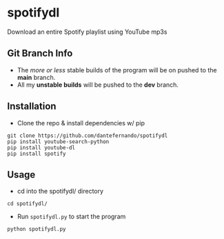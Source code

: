 # spotifydl
Download an entire Spotify playlist using YouTube mp3s

## Git Branch Info
- The *more or less* stable builds of the program will be on pushed to the **main** branch.
- All my **unstable builds** will be pushed to the **dev** branch.

## Installation

- Clone the repo & install dependencies w/ pip 
```
git clone https://github.com/dantefernando/spotifydl
pip install youtube-search-python
pip install youtube-dl
pip install spotify
```

## Usage

- cd into the spotifydl/ directory
```
cd spotifydl/
```

- Run `spotifydl.py` to start the program
```
python spotifydl.py
```
